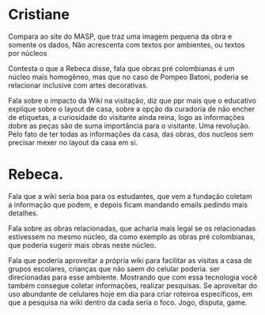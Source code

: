 # Cristiane

Compara ao site do MASP, que traz uma imagem pequena da obra e somente os dados, Não acrescenta com textos por ambientes, ou textos por núcleos

Contesta o que a Rebeca disse, fala que obras pré colombianas é um núcleo mais homogêneo, mas que no caso de Pompeo Batoni, poderia se relacionar inclusive com artes decorativas.

Fala sobre o impacto da Wiki na visitação, diz que ppr mais que o educativo explique sobre o layout de casa, sobre a opção da curadoria de não encher de etiquetas, a curiosidade do visitante ainda reina, logo as informações dobre as peças são de suma importância para o visitante. Uma revolução. Pelo fato de ter todas as informações da casa, das obras, dos nucleos sem precisar mexer no layout da casa em si.


# Rebeca.

Fala que a wiki seria boa para os estudantes, que vem a fundação coletam a informação que podem, e depois ficam mandando emails pedindo mais detalhes. 

Fala sobre as obras relacionadas, que acharia mais legal se os relacionadas estivessem no mesmo núcleo, da como exemplo as obras pré colombianas, que poderia sugerir mais obras neste núcleo.

Fala que poderia aproveitar a própria wiki para facilitar as visitas a casa de grupos escolares, crianças que não saem do celular poderia. ser direcionadas para esse ambiente. Mostrando que com essa tecnologia você também consegue coletar informações, realizar pesquisas. Se aproveitar do uso abundante de celulares hoje em dia para criar roteiroa específicos, em que a pesquisa na wiki dentro da cada seria o foco. Jogo, disputa, game.


